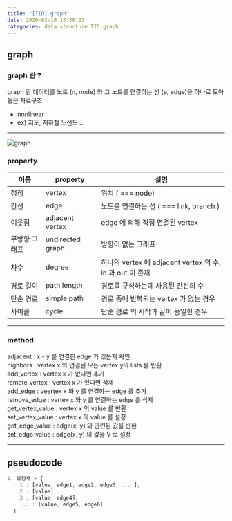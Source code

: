 ```yaml
---
title: "[TID] graph"
date: 2020-02-10 13:30:23
categories: data structure TID graph
---
```


## graph  

### graph 란 ?  
graph 란 데이터를 노드 (n, node) 와 그 노드를 연결하는 선 (e, edge)을 하나로 모아 놓은 자료구조  
- nonlinear  
- ex) 지도, 지하철 노선도 ...  

---

![graph](https://www.geeksforgeeks.org/wp-content/uploads/undirectedgraph.png)  

### property   
 이름 | property | 설명 
 ------- | ------- | -------
 정점 | vertex | 위치 ( === node) 
 간선 | edge | 노드를 연결하는 선 ( === link, branch ) 
 이웃점 | adjacent vertex | edge 에 의해 직접 연결된 vertex 
 무방향 그래프 | undirected graph | 방향이 없는 그래프 
 차수 | degree | 하나의 vertex 에 adjacent vertex 의 수, in 과 out 이 존재 
 경로 길이 | path length | 경로를 구성하는데 사용된 간선의 수 
 단순 경로 | simple path | 경로 중에 반복되는 vertex 가 없는 경우 
 사이클 | cycle | 단순 경로 의 시작과 끝이 동일한 경우 

---  
### method   

adjacent : x - y 를 연결한 edge 가 있는지 확인  
nighbors : vertex x 와 연결된 모든 vertex y의 lists 를 반환  
add_vertex : vertex x 가 없다면 추가  
remote_vertex : vertex x 가 있다면 삭제  
add_edge : veertex x 와 y 를 연결하는 edge 를 추가  
remove_edge : vertex x 와 y 를 연결하는 edge 를 삭제  
get_vertex_value : vertex x 의 value 를 반환  
set_vertex_value : vertex x 의 value 를 설정  
get_edge_value : edge(x, y) 와 관련된 값을 반환  
set_edge_value : edge(x, y) 의 값을 V 로 설정  

---

## pseudocode  

```js
1. 모양새 = {
    1 : [value, edge1, edge2, edge3, ... ],
    2 : [value],
    3 : [value, edge4],
    ... : [value, edge5, edge6]
  }
```
